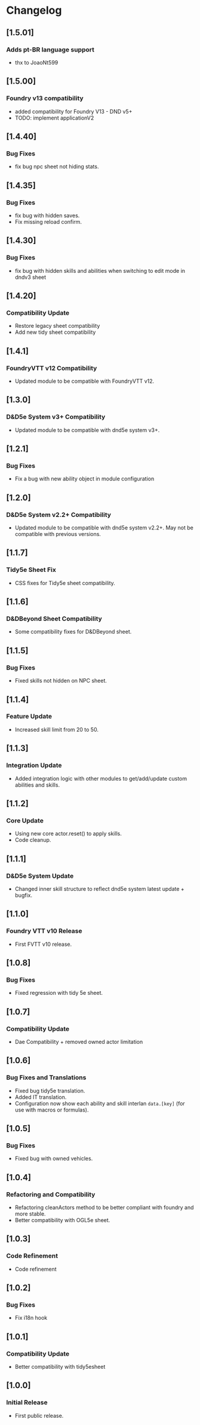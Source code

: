 # Changelog

## [1.5.01]

### Adds pt-BR language support

- thx to JoaoNt599

## [1.5.00]

### Foundry v13 compatibility

- added compatibility for Foundry V13 - DND v5+
- TODO: implement applicationV2

## [1.4.40]

### Bug Fixes

- fix bug npc sheet not hiding stats.

## [1.4.35]

### Bug Fixes

- fix bug with hidden saves.
- Fix missing reload confirm.

## [1.4.30]

### Bug Fixes

- fix bug with hidden skills and abilities when switching to edit mode in dndv3 sheet

## [1.4.20]

### Compatibility Update

- Restore legacy sheet compatibility
- Add new tidy sheet compatibility

## [1.4.1]

### FoundryVTT v12 Compatibility

- Updated module to be compatible with FoundryVTT v12.

## [1.3.0]

### D&D5e System v3+ Compatibility

- Updated module to be compatible with dnd5e system v3+.

## [1.2.1]

### Bug Fixes

- Fix a bug with new ability object in module configuration

## [1.2.0]

### D&D5e System v2.2+ Compatibility

- Updated module to be compatible with dnd5e system v2.2+. May not be compatible with previous versions.

## [1.1.7]

### Tidy5e Sheet Fix

- CSS fixes for Tidy5e sheet compatibility.

## [1.1.6]

### D&DBeyond Sheet Compatibility

- Some compatibility fixes for D&DBeyond sheet.

## [1.1.5]

### Bug Fixes

- Fixed skills not hidden on NPC sheet.

## [1.1.4]

### Feature Update

- Increased skill limit from 20 to 50.

## [1.1.3]

### Integration Update

- Added integration logic with other modules to get/add/update custom abilities and skills.

## [1.1.2]

### Core Update

- Using new core actor.reset() to apply skills.
- Code cleanup.

## [1.1.1]

### D&D5e System Update

- Changed inner skill structure to reflect dnd5e system latest update + bugfix.

## [1.1.0]

### Foundry VTT v10 Release

- First FVTT v10 release.

## [1.0.8]

### Bug Fixes

- Fixed regression with tidy 5e sheet.

## [1.0.7]

### Compatibility Update

- Dae Compatibility + removed owned actor limitation

## [1.0.6]

### Bug Fixes and Translations

- Fixed bug tidy5e translation.
- Added IT translation.
- Configuration now show each ability and skill interlan `data.[key]` (for use with macros or formulas).

## [1.0.5]

### Bug Fixes

- Fixed bug with owned vehicles.

## [1.0.4]

### Refactoring and Compatibility

- Refactoring cleanActors method to be better compliant with foundry and more stable.
- Better compatibility with OGL5e sheet.

## [1.0.3]

### Code Refinement

- Code refinement

## [1.0.2]

### Bug Fixes

- Fix i18n hook

## [1.0.1]

### Compatibility Update

- Better compatibility with tidy5esheet

## [1.0.0]

### Initial Release

- First public release.

